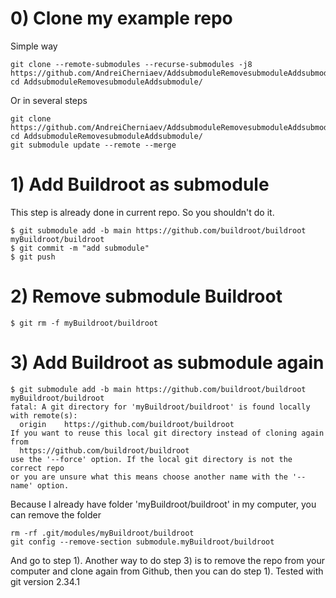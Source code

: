 # 0) Clone my example repo
Simple way
```
git clone --remote-submodules --recurse-submodules -j8 https://github.com/AndreiCherniaev/AddsubmoduleRemovesubmoduleAddsubmodule.git
cd AddsubmoduleRemovesubmoduleAddsubmodule/
```
Or in several steps
```
git clone https://github.com/AndreiCherniaev/AddsubmoduleRemovesubmoduleAddsubmodule.git
cd AddsubmoduleRemovesubmoduleAddsubmodule/
git submodule update --remote --merge
```

# 1) Add Buildroot as submodule
This step is already done in current repo. So you shouldn't do it.
```
$ git submodule add -b main https://github.com/buildroot/buildroot myBuildroot/buildroot
$ git commit -m "add submodule"
$ git push
```

# 2) Remove submodule Buildroot
```
$ git rm -f myBuildroot/buildroot
```
# 3) Add Buildroot as submodule again
```
$ git submodule add -b main https://github.com/buildroot/buildroot myBuildroot/buildroot
fatal: A git directory for 'myBuildroot/buildroot' is found locally with remote(s):
  origin	https://github.com/buildroot/buildroot
If you want to reuse this local git directory instead of cloning again from
  https://github.com/buildroot/buildroot
use the '--force' option. If the local git directory is not the correct repo
or you are unsure what this means choose another name with the '--name' option.
```
Because I already have folder 'myBuildroot/buildroot' in my computer, you can remove the folder
```
rm -rf .git/modules/myBuildroot/buildroot
git config --remove-section submodule.myBuildroot/buildroot
```
And go to step 1). Another way to do step 3) is to remove the repo from your computer and clone again from Github, then you can do step 1). Tested with git version 2.34.1
